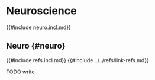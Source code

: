 # Neuroscience

{{#include neuro.incl.md}}

## Neuro {#neuro}

{{#include refs.incl.md}}
{{#include ../../refs/link-refs.md}}

<div class="hidden">
TODO write
</div>
